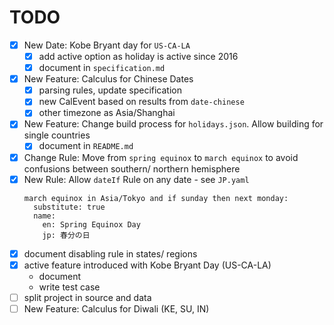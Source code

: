 # TODO

- [x] New Date: Kobe Bryant day for `US-CA-LA`
  - [x] add active option as holiday is active since 2016
  - [x] document in `specification.md`
- [x] New Feature: Calculus for Chinese Dates
  - [x] parsing rules, update specification
  - [x] new CalEvent based on results from `date-chinese`
  - [x] other timezone as Asia/Shanghai
- [x] New Feature: Change build process for `holidays.json`. Allow building for single countries
  - [X] document in `README.md`
- [x] Change Rule: Move from `spring equinox` to `march equinox` to avoid confusions between southern/ northern hemisphere
- [x] New Rule: Allow `dateIf` Rule on any date - see `JP.yaml`
  ```
  march equinox in Asia/Tokyo and if sunday then next monday:
    substitute: true
    name:
      en: Spring Equinox Day
      jp: 春分の日
  ```
- [x] document disabling rule in states/ regions
- [x] active feature introduced with Kobe Bryant Day (US-CA-LA)
  - document
  - write test case
- [ ] split project in source and data
- [ ] New Feature: Calculus for Diwali (KE, SU, IN)
